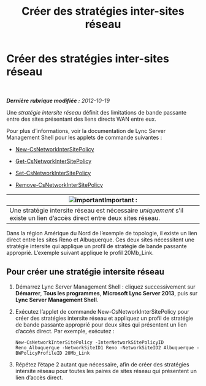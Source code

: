 ﻿---
title: Créer des stratégies inter-sites réseau
TOCTitle: Créer des stratégies inter-sites réseau
ms:assetid: b0714aae-55dc-4587-b718-34a03f596b22
ms:mtpsurl: https://technet.microsoft.com/fr-fr/library/Gg412844(v=OCS.15)
ms:contentKeyID: 49298566
ms.date: 05/20/2016
mtps_version: v=OCS.15
ms.translationtype: HT
---

# Créer des stratégies inter-sites réseau

 

_**Dernière rubrique modifiée :** 2012-10-19_

Une *stratégie intersite réseau* définit des limitations de bande passante entre des sites présentant des liens directs WAN entre eux.

Pour plus d’informations, voir la documentation de Lync Server Management Shell pour les applets de commande suivantes :

  - [New-CsNetworkInterSitePolicy](https://docs.microsoft.com/en-us/powershell/module/skype/New-CsNetworkInterSitePolicy)

  - [Get-CsNetworkInterSitePolicy](https://docs.microsoft.com/en-us/powershell/module/skype/Get-CsNetworkInterSitePolicy)

  - [Set-CsNetworkInterSitePolicy](https://docs.microsoft.com/en-us/powershell/module/skype/Set-CsNetworkInterSitePolicy)

  - [Remove-CsNetworkInterSitePolicy](https://docs.microsoft.com/en-us/powershell/module/skype/Remove-CsNetworkInterSitePolicy)

<table>
<thead>
<tr class="header">
<th><img src="images/Gg425917.important(OCS.15).gif" title="important" alt="important" />Important :</th>
</tr>
</thead>
<tbody>
<tr class="odd">
<td>Une stratégie intersite réseau est nécessaire <em>uniquement</em> s’il existe un lien d’accès direct entre deux sites réseau.</td>
</tr>
</tbody>
</table>


Dans la région Amérique du Nord de l’exemple de topologie, il existe un lien direct entre les sites Reno et Albuquerque. Ces deux sites nécessitent une stratégie intersite qui applique un profil de stratégie de bande passante approprié. L’exemple suivant applique le profil 20Mb\_Link.

## Pour créer une stratégie intersite réseau

1.  Démarrez Lync Server Management Shell : cliquez successivement sur **Démarrer**, **Tous les programmes**, **Microsoft Lync Server 2013**, puis sur **Lync Server Management Shell**.

2.  Exécutez l’applet de commande New-CsNetworkInterSitePolicy pour créer des stratégies intersite réseau et appliquez un profil de stratégie de bande passante approprié pour deux sites qui présentent un lien d’accès direct. Par exemple, exécutez :
    
        New-CsNetworkInterSitePolicy -InterNetworkSitePolicyID Reno_Albuquerque -NetworkSiteID1 Reno -NetworkSiteID2 Albuquerque -BWPolicyProfileID 20Mb_Link

3.  Répétez l’étape 2 autant que nécessaire, afin de créer des stratégies intersite réseau pour toutes les paires de sites réseau qui présentent un lien d’accès direct.

